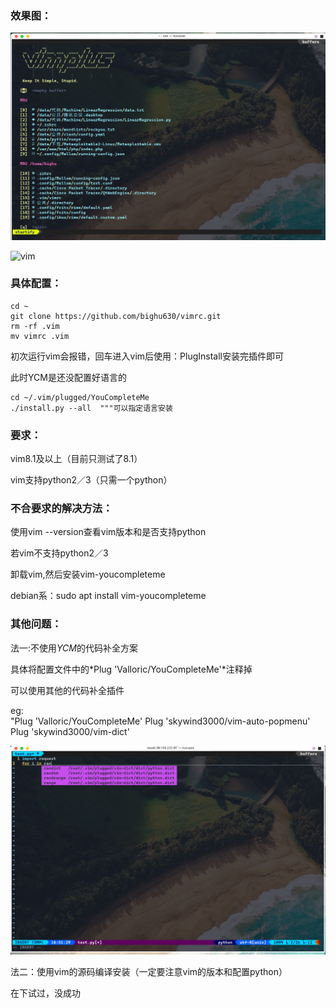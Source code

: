 ### 效果图：

![img](https://github.com/bighu630/img/blob/main/vim01.png)

![vim](https://github.com/bighu630/img/blob/main/vim.gif)



### 具体配置：

```
cd ~
git clone https://github.com/bighu630/vimrc.git
rm -rf .vim
mv vimrc .vim
```

初次运行vim会报错，回车进入vim后使用：PlugInstall安装完插件即可

此时YCM是还没配置好语言的

```
cd ~/.vim/plugged/YouCompleteMe
./install.py --all  """可以指定语言安装
```



### 要求：

vim8.1及以上（目前只测试了8.1）

vim支持python2／3（只需一个python）



### 不合要求的解决方法：

使用vim --version查看vim版本和是否支持python

若vim不支持python2／3

卸载vim,然后安装vim-youcompleteme

debian系：sudo apt install vim-youcompleteme



### 其他问题：

法一:不使用*YCM*的代码补全方案

具体将配置文件中的*Plug 'Valloric/YouCompleteMe'*注释掉

可以使用其他的代码补全插件

eg:                                                                                                   
  "Plug 'Valloric/YouCompleteMe'
  Plug 'skywind3000/vim-auto-popmenu'
  Plug 'skywind3000/vim-dict'

![img](https://github.com/bighu630/img/blob/main/vim02.png)

法二：使用vim的源码编译安装（一定要注意vim的版本和配置python）

在下试过，没成功







